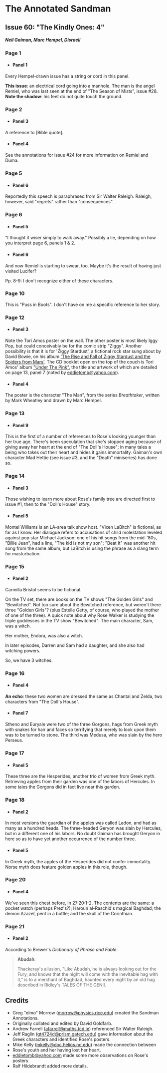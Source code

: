 # The Annotated Sandman

## Issue 60: "The Kindly Ones: 4"

##### Neil Gaiman, Marc Hempel, Disraeli

### Page 1

- #### Panel 1

Every Hempel-drawn issue has a string or cord in this panel.

**This issue**: an electrical cord going into a manhole. The man is the angel Remiel, who was last seen at the end of "The Season of Mists", issue #28. **Note the shadow**: his feet do not quite touch the ground.

### Page 2

- #### Panel 3

A reference to [Bible quote].

- #### Panel 4

See the annotations for issue #24 for more information on Remiel and Duma.

### Page 5

- #### Panel 6

Reportedly this speech is paraphrased from Sir Walter Raleigh. Raleigh, however, said "regrets" rather than "consequences".

### Page 6

- #### Panel 5

"I thought it wiser simply to walk away." Possibly a lie, depending on how you interpret page 6, panels 1 & 2.

- #### Panel 6

And now Remiel is starting to swear, too. Maybe it's the result of having just visited Lucifer?

Pp. 8-9: I don't recognize either of these characters.

### Page 10

This is "Puss in Boots". I don't have on me a specific reference to her story.

### Page 12

- #### Panel 3

Note the Tori Amos poster on the wall. The other poster is most likely Iggy Pop, but could conceivably be for the comic strip "Ziggy". Another possibility is that it is for 'Ziggy Stardust', a fictional rock star sung about by David Bowie, on his album ['The Rise and Fall of Ziggy Stardust and the Spiders from Mars'](http://www.amazon.com/exec/obidos/ASIN/B00000IXLB). The CD booklet open on the top of the couch is Tori Amos' album ["Under The Pink"](http://www.amazon.com/exec/obidos/ASIN/B000002IXU), the title and artwork of which are detailed on page 13, panel 7 (noted by eddietomb@yahoo.com).

- #### Panel 4

The poster is the character "The Man", from the series _Breathtaker_, written by Mark Wheatley and drawn by Marc Hempel.

### Page 13

- #### Panel 9

This is the first of a number of references to Rose's looking younger than her true age. There's been speculation that she's stopped aging because of giving away her heart at the end of "The Doll's House"; in many tales a being who takes out their heart and hides it gains immortality. Gaiman's own character Mad Hettie (see issue #3, and the "Death" miniseries) has done so.

### Page 14

- #### Panel 3

Those wishing to learn more about Rose's family tree are directed first to issue #1, then to the "Doll's House" story.

- #### Panel 5

Montel Williams is an LA-area talk show host. "Vixen LaBitch" is fictional, as far as I know. Her dialogue refers to accusations of child molestation leveled against pop star Michael Jackson: one of his hit songs from the mid-'80s, "Billie Jean", had a line, "The kid is not my son"; "Beat It" was another hit song from the same album, but LaBitch is using the phrase as a slang term for masturbation.

### Page 15

- #### Panel 2

Carmilla Bristol seems to be fictional.

On the TV set, there are books on the TV shows "The Golden Girls" and "Bewitched". Not too sure about the Bewitched reference, but weren't there three "Golden Girls"? (plus Estelle Getty, of course, who played the mother of one of the three).
A quick note about why Rose Walker is studying the triple goddesses in the TV show "Bewitched":
The main character, Sam, was a witch.

Her mother, Endora, was also a witch.

In later episodes, Darren and Sam had a daughter, and she also had witching powers.

So, we have 3 witches.

### Page 16

- #### Panel 4

**An echo**: these two women are dressed the same as Chantal and Zelda, two characters from "The Doll's House".

- #### Panel 7

Stheno and Euryale were two of the three Gorgons, hags from Greek myth with snakes for hair and faces so terrifying that merely to look upon them was to be turned to stone. The third was Medusa, who was slain by the hero Perseus.

### Page 17

- #### Panel 5

These three are the Hesperides, another trio of women from Greek myth. Retrieving apples from their garden was one of the labors of Hercules. In some tales the Gorgons did in fact live near this garden.

### Page 18

- #### Panel 2

In most versions the guardian of the apples was called Ladon, and had as many as a hundred heads. The three-headed Geryon was slain by Hercules, but in a different one of his labors. No doubt Gaiman has brought Geryon in here so as to have yet another occurrence of the number three.

- #### Panel 5

In Greek myth, the apples of the Hesperides did not confer immortality. Norse myth does feature golden apples in this role, though.

### Page 20

- #### Panel 4

We've seen this chest before, in 27:20:1-2. The contents are the same: a pocket watch (perhaps Prez's?); Haroun al-Raschid's magical Baghdad; the demon Azazel, pent in a bottle; and the skull of the Corinthian.

### Page 21

- #### Panel 2

According to Brewer's _Dictionary of Phrase and Fable_:

> **Abudah**:
>
> Thackeray's allusion, "Like Abudah, he is always looking out for the Fury, and knows that the night will come with the inevitable hag with it," is to a merchant of Baghdad, haunted every night by an old hag described in Ridley's TALES OF THE GENII.

## Credits

- Greg "elmo" Morrow (morrow@physics.rice.edu) created the Sandman Annotations.
- Originally collated and edited by David Goldfarb.
- Andrew Farrell (afarrell@maths.tcd.ie) referenced Sir Walter Raleigh.
- Jeff Raglin (gt4724d@prism.gatech.edu) gave information about the Greek characters and identified Rose's posters.
- Mike Kelly (mkelly@doc.helios.nd.edu) made the connection between
- Rose's youth and her having lost her heart.
- eddietomb@yahoo.com made some more observations on Rose's posters
- Ralf Hildebrandt added more details.
